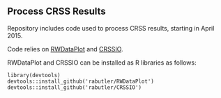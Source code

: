 ## Process CRSS Results
Repository includes code used to process CRSS results, starting in April 2015.

Code relies on [RWDataPlot](https://github.com/rabutler/RWDataPlot) and 
[CRSSIO](https://github.com/rabutler/CRSSIO).

RWDataPlot and CRSSIO can be installed as R libraries as follows:
```
library(devtools)
devtools::install_github('rabutler/RWDataPlot')
devtools::install_github('rabutler/CRSSIO')
```